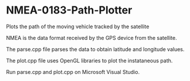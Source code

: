 NMEA-0183-Path-Plotter
======================

Plots the path of the moving vehicle tracked by the satellite

NMEA is the data format received by the GPS device from the satellite.

The parse.cpp file parses the data to obtain latitude and longitude values.

The plot.cpp file uses OpenGL libraries to plot the instataneous path.

Run parse.cpp and plot.cpp on Microsoft Visual Studio.
